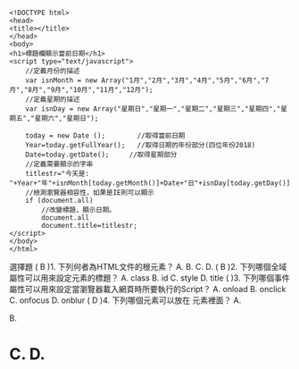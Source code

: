 ```
<!DOCTYPE html>
<head>
<title></title>
</head>
<body>
<h1>標題欄顯示當前日期</h1>
<script type="text/javascript">
    //定義月份的描述
    var isnMonth = new Array("1月","2月","3月","4月","5月","6月","7月","8月","9月","10月","11月","12月");
    //定義星期的描述
    var isnDay = new Array("星期日","星期一","星期二","星期三","星期四","星期五","星期六","星期日");

    today = new Date ();        //取得當前日期
    Year=today.getFullYear();	//取得日期的年份部分(四位年份2018)
    Date=today.getDate();	  //取得星期部分
    //定義需要顯示的字串
    titlestr="今天是: "+Year+"年"+isnMonth[today.getMonth()]+Date+"日"+isnDay[today.getDay()];
    //檢測瀏覽器相容性，如果是IE則可以顯示
    if (document.all)
        //改變標題，顯示日期。
        document.all
        document.title=titlestr;
</script>
</body>
</html>
```
選擇題
( B )1.	下列何者為HTML文件的根元素？
	A. <meta>  B. <html>	C. <head>	D. <body>
( B )2.	下列哪個全域屬性可以用來設定元素的標題？
		A. class	B. id	 C. style	D. title
(  )3.	下列哪個事件屬性可以用來設定當瀏覽器載入網頁時所要執行的Script？
		A. onload	B. onclick	C. onfocus	D. onblur
( D )4.	下列哪個元素可以放在 <head> 元素裡面？
		A. <p>	B. <h1>	 C. <body>	D. <title>
(  )5.	下列哪個元素可以用來設定HTML文件的內容類型 (content type)？
		A. <html>	B. <p>	C. <meta>	D. <link>
(  )6.	下列哪個元素可以用來設定HTML文件的聯絡資訊？
	A. <footer>  B. <title>	  C. <time>	D. <address>
(  )7.	下列哪個HTML5新增的元素最適合用來標示獨立的內容，例如部落格的一篇文章？
	A. <article>	B. <section>	C. <aside>	D. <nav>
(  )8.	下列哪個HTML5新增的元素最適合用來放置網頁的擁有者資訊、建議瀏覽器解析度、版權聲明、隱私權政策等內容？
	A. <header>	B. <footer>	C. <aside>	D. <address>
(  )9.	下列哪個元素預設的字體最大？
	A. <h1> 	B. <h2>	  C. <p>	D. <pre>
(  )10.下列哪個元素可以用來設定目前文件與其它資源之間的關聯？
	A. <base>	B. <meta>	C. <head>	D. <link>
```
( J )1. 標題5                               	A.<blockquote>
( S )2. 段落                                	B.<sup>
( A )3. 引述區塊                             	C.<u>
( M )4. 換行                                 	D.<strong>
( U )5. 預先格式化                           	E.<mark>
( O )6. 註解                                 	F.<hr>
( L )7. 粗體                                 	G.<ol>
( P )8. 上標                                 	H.<ruby>
( B )9. 下標                                 	I.<s>
( C )10. 加底線                              	J.<h5>
( V )11. 強調斜體                            	K.<dl>
( D )12. 強調粗體                            	L.<b>
( I )13. 刪除字                              	M.<br>
( T )14. 斜體                              		N.<span>
( E )15. 螢光標記                            	O.<!-- -->
( F )16. 水平線                              	P.<sub>
( Q )17. 項目符號                           	Q.<ul>
( G )18. 編號                                	R.<div>
( K )19. 定義清單                            	S.<p>
( H )20. 注音或拼音                          	T.<i>
( R )21. 群組成一個區塊                   		U.<pre>
( V )22. 群組成一行                      		V.<em>
( X )23. 超連結                          		W.<base>
( W )24. 相對URL的路徑資訊              		X.<a>
```
